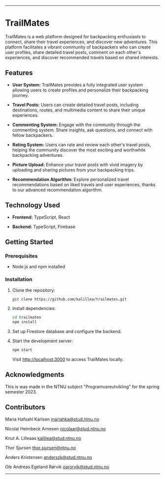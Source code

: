 

---

# TrailMates

TrailMates is a web platform designed for backpacking enthusiasts to connect, share their travel experiences, and discover new adventures. This platform facilitates a vibrant community of backpackers who can create user profiles, share detailed travel posts, comment on each other's experiences, and discover recommended travels based on shared interests.

## Features

- **User System:** TrailMates provides a fully integrated user system allowing users to create profiles and personalize their backpacking journey.

- **Travel Posts:** Users can create detailed travel posts, including destinations, routes, and multimedia content to share their unique experiences.

- **Commenting System:** Engage with the community through the commenting system. Share insights, ask questions, and connect with fellow backpackers.

- **Rating System:** Users can rate and review each other's travel posts, helping the community discover the most exciting and worthwhile backpacking adventures.

- **Picture Upload:** Enhance your travel posts with vivid imagery by uploading and sharing pictures from your backpacking trips.

- **Recommendation Algorithm:** Explore personalized travel recommendations based on liked travels and user experiences, thanks to our advanced recommendation algorithm.

## Technology Used

- **Frontend:** TypeScript, React

- **Backend:** TypeScript, Firebase

## Getting Started

### Prerequisites

- Node.js and npm installed

### Installation

1. Clone the repository:

   ```bash
   git clone https://github.com/kalillea/trailmates.git
   ```

2. Install dependencies:

   ```bash
   cd trailmates
   npm install
   ```

3. Set up Firestore database and configure the backend.

4. Start the development server:

   ```bash
   npm start
   ```

   Visit [http://localhost:3000](http://localhost:3000) to access TrailMates locally.


## Acknowledgments

This is was made in the NTNU subject "Programvareutvikling" for the spring semester 2023.

## Contributors

Maria Hafsahl Karlsen mariahka@stud.ntnu.no

Nicolai Heimbeck Arnesen nicolaar@stud.ntnu.no

Knut A. Lilleaas kalillea@stud.ntnu.no

Thor Sjursen thor.sjursen@ntnu.no

Anders Kristensen anderszk@stud.ntnu.no

Ole Andreas Egeland Rørvik oarorvik@stud.ntnu.no

---
